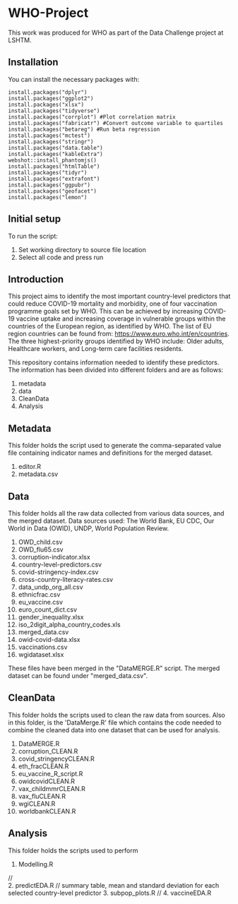 # WHO-Project

This work was produced for WHO as part of the Data Challenge project at LSHTM.

## Installation
You can install the necessary packages with:
```{r message = FALSE, warning = FALSE}
install.packages("dplyr")
install.packages("ggplot2")
install.packages("xlsx")
install.packages("tidyverse")
install.packages("corrplot") #Plot correlation matrix 
install.packages("fabricatr") #Convert outcome variable to quartiles 
install.packages("betareg") #Run beta regression 
install.packages("mctest")
install.packages("stringr")
install.packages("data.table")
install.packages("kableExtra")
webshot::install_phantomjs()
install.packages("htmlTable")
install.packages("tidyr")
install.packages("extrafont")
install.packages("ggpubr")
install.packages("geofacet")
install.packages("lemon")

```
## Initial setup
To run the script:
1. Set working directory to source file location
2. Select all code and press run

## Introduction

This project aims to identify the most important country-level predictors that could reduce COVID-19 mortality and morbidity, one of four vaccination programme goals set by WHO. This can be achieved by increasing COVID-19 vaccine uptake and increasing coverage in vulnerable groups within the countries of the European region, as identified by WHO. The list of EU region countries can be found from: https://www.euro.who.int/en/countries. The three highest-priority groups identified by WHO include: Older adults, Healthcare workers, and Long-term care facilities residents.

This repository contains information needed to identify these predictors. The information has been divided into different folders and are as follows:
1. metadata
2. data
3. CleanData
4. Analysis


## Metadata
This folder holds the script used to generate the comma-separated value file containing indicator names and definitions for the merged dataset.

1. editor.R
2. metadata.csv

## Data
This folder holds all the raw data collected from various data sources, and the merged dataset. Data sources used: The World Bank, EU CDC, Our World in Data (OWID), UNDP, World Population Review.

1. OWD_child.csv
2. OWD_flu65.csv
3. corruption-indicator.xlsx
4. country-level-predictors.csv
5. covid-stringency-index.csv
6. cross-country-literacy-rates.csv
7. data_undp_org_all.csv
8. ethnicfrac.csv
9. eu_vaccine.csv
10. euro_count_dict.csv
11. gender_inequality.xlsx
12. iso_2digit_alpha_country_codes.xls
13. merged_data.csv
14. owid-covid-data.xlsx
15. vaccinations.csv
16. wgidataset.xlsx

These files have been merged in the "DataMERGE.R" script.
The merged dataset can be found under "merged_data.csv".

## CleanData
This folder holds the scripts used to clean the raw data from sources. Also in this folder, is the 'DataMerge.R' file which contains the code needed to combine the cleaned data into one dataset that can be used for analysis.

1. DataMERGE.R
2. corruption_CLEAN.R
3. covid_stringencyCLEAN.R
4. eth_fracCLEAN.R
5. eu_vaccine_R_script.R
6. owidcovidCLEAN.R
7. vax_childmmrCLEAN.R
8. vax_fluCLEAN.R
9. wgiCLEAN.R
10. worldbankCLEAN.R


## Analysis
This folder holds the scripts used to perform 
1. Modelling.R

//  
2. predictEDA.R
// summary table, mean and standard deviation for each selected country-level predictor 
3. subpop_plots.R
//
4. vaccineEDA.R






